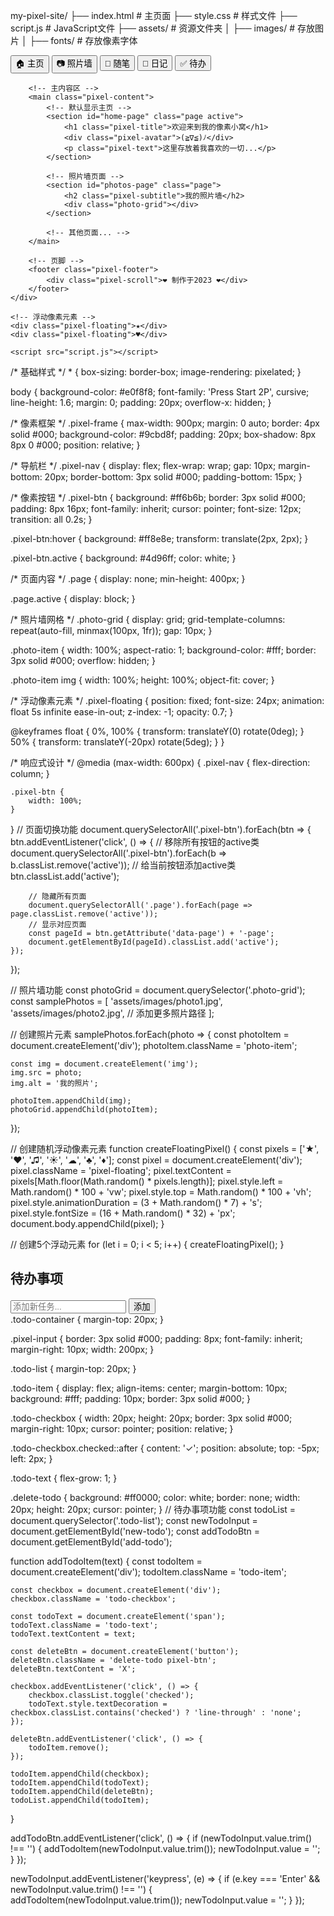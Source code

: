 my-pixel-site/
├── index.html       # 主页面
├── style.css        # 样式文件
├── script.js        # JavaScript文件
├── assets/          # 资源文件夹
│   ├── images/      # 存放图片
│   ├── fonts/       # 存放像素字体
<!DOCTYPE html>
<html lang="zh">
<head>
    <meta charset="UTF-8">
    <meta name="viewport" content="width=device-width, initial-scale=1.0">
    <title>我的像素小窝</title>
    <link href="https://fonts.googleapis.com/css2?family=Press+Start+2P&display=swap" rel="stylesheet">
    <link rel="stylesheet" href="style.css">
</head>
<body>
    <div class="pixel-frame">
        <!-- 导航栏 -->
        <nav class="pixel-nav">
            <button class="pixel-btn active" data-page="home">🏠 主页</button>
            <button class="pixel-btn" data-page="photos">📷 照片墙</button>
            <button class="pixel-btn" data-page="notes">📝 随笔</button>
            <button class="pixel-btn" data-page="diary">📅 日记</button>
            <button class="pixel-btn" data-page="todo">✅ 待办</button>
        </nav>
        
        <!-- 主内容区 -->
        <main class="pixel-content">
            <!-- 默认显示主页 -->
            <section id="home-page" class="page active">
                <h1 class="pixel-title">欢迎来到我的像素小窝</h1>
                <div class="pixel-avatar">(≧∇≦)ﾉ</div>
                <p class="pixel-text">这里存放着我喜欢的一切...</p>
            </section>
            
            <!-- 照片墙页面 -->
            <section id="photos-page" class="page">
                <h2 class="pixel-subtitle">我的照片墙</h2>
                <div class="photo-grid"></div>
            </section>
            
            <!-- 其他页面... -->
        </main>
        
        <!-- 页脚 -->
        <footer class="pixel-footer">
            <div class="pixel-scroll">❤️ 制作于2023 ❤️</div>
        </footer>
    </div>
    
    <!-- 浮动像素元素 -->
    <div class="pixel-floating">★</div>
    <div class="pixel-floating">♥</div>
    
    <script src="script.js"></script>
</body>
</html>
/* 基础样式 */
* {
    box-sizing: border-box;
    image-rendering: pixelated;
}

body {
    background-color: #e0f8f8;
    font-family: 'Press Start 2P', cursive;
    line-height: 1.6;
    margin: 0;
    padding: 20px;
    overflow-x: hidden;
}

/* 像素框架 */
.pixel-frame {
    max-width: 900px;
    margin: 0 auto;
    border: 4px solid #000;
    background-color: #9cbd8f;
    padding: 20px;
    box-shadow: 8px 8px 0 #000;
    position: relative;
}

/* 导航栏 */
.pixel-nav {
    display: flex;
    flex-wrap: wrap;
    gap: 10px;
    margin-bottom: 20px;
    border-bottom: 3px solid #000;
    padding-bottom: 15px;
}

/* 像素按钮 */
.pixel-btn {
    background: #ff6b6b;
    border: 3px solid #000;
    padding: 8px 16px;
    font-family: inherit;
    cursor: pointer;
    font-size: 12px;
    transition: all 0.2s;
}

.pixel-btn:hover {
    background: #ff8e8e;
    transform: translate(2px, 2px);
}

.pixel-btn.active {
    background: #4d96ff;
    color: white;
}

/* 页面内容 */
.page {
    display: none;
    min-height: 400px;
}

.page.active {
    display: block;
}

/* 照片墙网格 */
.photo-grid {
    display: grid;
    grid-template-columns: repeat(auto-fill, minmax(100px, 1fr));
    gap: 10px;
}

.photo-item {
    width: 100%;
    aspect-ratio: 1;
    background-color: #fff;
    border: 3px solid #000;
    overflow: hidden;
}

.photo-item img {
    width: 100%;
    height: 100%;
    object-fit: cover;
}

/* 浮动像素元素 */
.pixel-floating {
    position: fixed;
    font-size: 24px;
    animation: float 5s infinite ease-in-out;
    z-index: -1;
    opacity: 0.7;
}

@keyframes float {
    0%, 100% { transform: translateY(0) rotate(0deg); }
    50% { transform: translateY(-20px) rotate(5deg); }
}

/* 响应式设计 */
@media (max-width: 600px) {
    .pixel-nav {
        flex-direction: column;
    }
    
    .pixel-btn {
        width: 100%;
    }
}
// 页面切换功能
document.querySelectorAll('.pixel-btn').forEach(btn => {
    btn.addEventListener('click', () => {
        // 移除所有按钮的active类
        document.querySelectorAll('.pixel-btn').forEach(b => b.classList.remove('active'));
        // 给当前按钮添加active类
        btn.classList.add('active');
        
        // 隐藏所有页面
        document.querySelectorAll('.page').forEach(page => page.classList.remove('active'));
        // 显示对应页面
        const pageId = btn.getAttribute('data-page') + '-page';
        document.getElementById(pageId).classList.add('active');
    });
});

// 照片墙功能
const photoGrid = document.querySelector('.photo-grid');
const samplePhotos = [
    'assets/images/photo1.jpg',
    'assets/images/photo2.jpg',
    // 添加更多照片路径
];

// 创建照片元素
samplePhotos.forEach(photo => {
    const photoItem = document.createElement('div');
    photoItem.className = 'photo-item';
    
    const img = document.createElement('img');
    img.src = photo;
    img.alt = '我的照片';
    
    photoItem.appendChild(img);
    photoGrid.appendChild(photoItem);
});

// 创建随机浮动像素元素
function createFloatingPixel() {
    const pixels = ['★', '♥', '♫', '☀', '☁', '♣', '♦'];
    const pixel = document.createElement('div');
    pixel.className = 'pixel-floating';
    pixel.textContent = pixels[Math.floor(Math.random() * pixels.length)];
    pixel.style.left = Math.random() * 100 + 'vw';
    pixel.style.top = Math.random() * 100 + 'vh';
    pixel.style.animationDuration = (3 + Math.random() * 7) + 's';
    pixel.style.fontSize = (16 + Math.random() * 32) + 'px';
    document.body.appendChild(pixel);
}

// 创建5个浮动元素
for (let i = 0; i < 5; i++) {
    createFloatingPixel();
}
<section id="todo-page" class="page">
    <h2 class="pixel-subtitle">待办事项</h2>
    <div class="todo-container">
        <input type="text" id="new-todo" class="pixel-input" placeholder="添加新任务...">
        <button id="add-todo" class="pixel-btn">添加</button>
        <div class="todo-list"></div>
    </div>
</section>
.todo-container {
    margin-top: 20px;
}

.pixel-input {
    border: 3px solid #000;
    padding: 8px;
    font-family: inherit;
    margin-right: 10px;
    width: 200px;
}

.todo-list {
    margin-top: 20px;
}

.todo-item {
    display: flex;
    align-items: center;
    margin-bottom: 10px;
    background: #fff;
    padding: 10px;
    border: 3px solid #000;
}

.todo-checkbox {
    width: 20px;
    height: 20px;
    border: 3px solid #000;
    margin-right: 10px;
    cursor: pointer;
    position: relative;
}

.todo-checkbox.checked::after {
    content: '✓';
    position: absolute;
    top: -5px;
    left: 2px;
}

.todo-text {
    flex-grow: 1;
}

.delete-todo {
    background: #ff0000;
    color: white;
    border: none;
    width: 20px;
    height: 20px;
    cursor: pointer;
}
// 待办事项功能
const todoList = document.querySelector('.todo-list');
const newTodoInput = document.getElementById('new-todo');
const addTodoBtn = document.getElementById('add-todo');

function addTodoItem(text) {
    const todoItem = document.createElement('div');
    todoItem.className = 'todo-item';
    
    const checkbox = document.createElement('div');
    checkbox.className = 'todo-checkbox';
    
    const todoText = document.createElement('span');
    todoText.className = 'todo-text';
    todoText.textContent = text;
    
    const deleteBtn = document.createElement('button');
    deleteBtn.className = 'delete-todo pixel-btn';
    deleteBtn.textContent = 'X';
    
    checkbox.addEventListener('click', () => {
        checkbox.classList.toggle('checked');
        todoText.style.textDecoration = checkbox.classList.contains('checked') ? 'line-through' : 'none';
    });
    
    deleteBtn.addEventListener('click', () => {
        todoItem.remove();
    });
    
    todoItem.appendChild(checkbox);
    todoItem.appendChild(todoText);
    todoItem.appendChild(deleteBtn);
    todoList.appendChild(todoItem);
}

addTodoBtn.addEventListener('click', () => {
    if (newTodoInput.value.trim() !== '') {
        addTodoItem(newTodoInput.value.trim());
        newTodoInput.value = '';
    }
});

newTodoInput.addEventListener('keypress', (e) => {
    if (e.key === 'Enter' && newTodoInput.value.trim() !== '') {
        addTodoItem(newTodoInput.value.trim());
        newTodoInput.value = '';
    }
});
